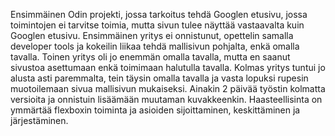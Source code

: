 Ensimmäinen Odin projekti, jossa tarkoitus tehdä Googlen etusivu, jossa toimintojen ei tarvitse toimia, mutta sivun tulee näyttää vastaavalta kuin Googlen etusivu.
Ensimmäinen yritys ei onnistunut, opettelin samalla developer tools ja kokeilin liikaa tehdä mallisivun pohjalta, enkä omalla tavalla.
Toinen yritys oli jo enemmän omalla tavalla, mutta en saanut sivustoa asettumaan enkä toimimaan halutulla tavalla.
Kolmas yritys tuntui jo alusta asti paremmalta, tein täysin omalla tavalla ja vasta lopuksi rupesin muotoilemaan sivua mallisivun mukaiseksi.
Ainakin 2 päivää työstin kolmatta versioita ja onnistuin lisäämään muutaman kuvakkeenkin. 
Haasteellisinta on ymmärtää flexboxin toiminta ja asioiden sijoittaminen, keskittäminen ja järjestäminen.